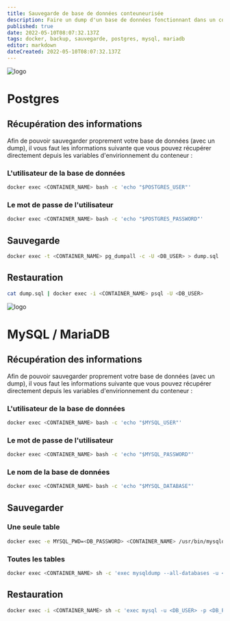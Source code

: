 ```yaml
---
title: Sauvegarde de base de données conteuneurisée
description: Faire un dump d'un base de données fonctionnant dans un conteuneur Docker
published: true
date: 2022-05-10T08:07:32.137Z
tags: docker, backup, sauvegarde, postgres, mysql, mariadb
editor: markdown
dateCreated: 2022-05-10T08:07:32.137Z
---
```


![logo](https://www.benlcollins.com/wp-content/uploads/2018/11/postgresql-logo.png)
# Postgres
## Récupération des informations
Afin de pouvoir sauvegarder proprement votre base de données (avec un dump), il vous faut les informations suivante que vous pouvez récupérer directement depuis les variables d'envirionnement du conteneur :

### L'utilisateur de la base de données
```bash
docker exec <CONTAINER_NAME> bash -c 'echo "$POSTGRES_USER"'
```

### Le mot de passe de l'utilisateur
```bash
docker exec <CONTAINER_NAME> bash -c 'echo "$POSTGRES_PASSWORD"'
```

## Sauvegarde
```bash
docker exec -t <CONTAINER_NAME> pg_dumpall -c -U <DB_USER> > dump.sql
```

## Restauration
```bash
cat dump.sql | docker exec -i <CONTAINER_NAME> psql -U <DB_USER>
```

![logo](https://upload.wikimedia.org/wikipedia/commons/thumb/6/68/Mariadb-seal-browntext.svg/2560px-Mariadb-seal-browntext.svg.png)
# MySQL / MariaDB

## Récupération des informations
Afin de pouvoir sauvegarder proprement votre base de données (avec un dump), il vous faut les informations suivante que vous pouvez récupérer directement depuis les variables d'envirionnement du conteneur :

### L'utilisateur de la base de données
```bash
docker exec <CONTAINER_NAME> bash -c 'echo "$MYSQL_USER"'
```

### Le mot de passe de l'utilisateur
```bash
docker exec <CONTAINER_NAME> bash -c 'echo "$MYSQL_PASSWORD"'
```

### Le nom de la base de données
```bash
docker exec <CONTAINER_NAME> bash -c 'echo "$MYSQL_DATABASE"'
```
## Sauvegarder
### Une seule table
```bash
docker exec -e MYSQL_PWD=<DB_PASSWORD> <CONTAINER_NAME> /usr/bin/mysqldump -u <DB_USER> --no-tablespaces <DATABASE_NAME> > dump.sql
```
### Toutes les tables
```bash
docker exec <CONTAINER_NAME> sh -c 'exec mysqldump --all-databases -u <DB_USER> -p <DB_PASSWORD> <DATABASE_NAME>' > dump.sql
```
## Restauration
```bash
docker exec -i <CONTAINER_NAME> sh -c 'exec mysql -u <DB_USER> -p <DB_PASSWORD> <DATABASE_NAME>' < dump.sql
```